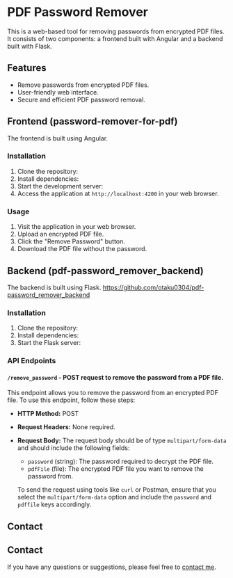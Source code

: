# PDF Password Remover

This is a web-based tool for removing passwords from encrypted PDF files. It consists of two components: a frontend built with Angular and a backend built with Flask.

## Features

- Remove passwords from encrypted PDF files.
- User-friendly web interface.
- Secure and efficient PDF password removal.

## Frontend (password-remover-for-pdf)

The frontend is built using Angular.

### Installation

1. Clone the repository:
2. Install dependencies:
3. Start the development server:
4. Access the application at `http://localhost:4200` in your web browser.

### Usage
1. Visit the application in your web browser.
2. Upload an encrypted PDF file.
3. Click the "Remove Password" button.
4. Download the PDF file without the password.

## Backend (pdf-password_remover_backend)

The backend is built using Flask.  https://github.com/otaku0304/pdf-password_remover_backend

### Installation

1. Clone the repository:
2. Install dependencies:
3. Start the Flask server:

   
### API Endpoints

#### `/remove_password` - POST request to remove the password from a PDF file.

This endpoint allows you to remove the password from an encrypted PDF file. To use this endpoint, follow these steps:

- **HTTP Method:** POST

- **Request Headers:** None required.

- **Request Body:** The request body should be of type `multipart/form-data` and should include the following fields:

  - `password` (string): The password required to decrypt the PDF file.
  - `pdfFile` (file): The encrypted PDF file you want to remove the password from.

  To send the request using tools like `curl` or Postman, ensure that you select the `multipart/form-data` option and include the `password` and `pdffile` keys accordingly.

## Contact

## Contact

If you have any questions or suggestions, please feel free to [contact me](https://linktr.ee/MR_ASK_Chay).


